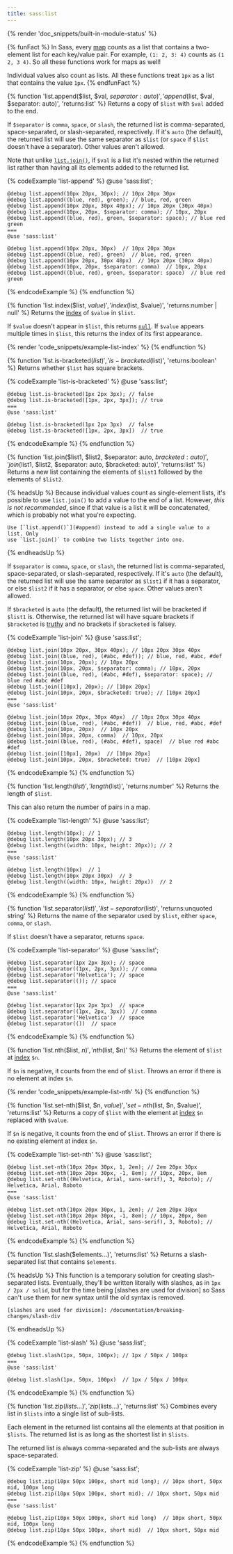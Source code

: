 ```yaml
---
title: sass:list
---
```


{% render 'doc_snippets/built-in-module-status' %}

{% funFact %}
  In Sass, every [map][] counts as a list that contains a two-element list for
  each key/value pair. For example, `(1: 2, 3: 4)` counts as `(1 2, 3 4)`. So
  all these functions work for maps as well!

  [map]: /documentation/values/maps

  Individual values also count as lists. All these functions treat `1px` as a
  list that contains the value `1px`.
{% endfunFact %}

{% function 'list.append($list, $val, $separator: auto)', 'append($list, $val, $separator: auto)',  'returns:list' %}
  Returns a copy of `$list` with `$val` added to the end.

  If `$separator` is `comma`, `space`, or `slash`, the returned list is
  comma-separated, space-separated, or slash-separated, respectively. If it's
  `auto` (the default), the returned list will use the same separator as `$list`
  (or `space` if `$list` doesn't have a separator). Other values aren't allowed.

  [separator]: /documentation/values/lists

  Note that unlike [`list.join()`](#join), if `$val` is a list it's nested
  within the returned list rather than having all its elements added to the
  returned list.

  {% codeExample 'list-append' %}
    @use 'sass:list';

    @debug list.append(10px 20px, 30px); // 10px 20px 30px
    @debug list.append((blue, red), green); // blue, red, green
    @debug list.append(10px 20px, 30px 40px); // 10px 20px (30px 40px)
    @debug list.append(10px, 20px, $separator: comma); // 10px, 20px
    @debug list.append((blue, red), green, $separator: space); // blue red green
    ===
    @use 'sass:list'

    @debug list.append(10px 20px, 30px)  // 10px 20px 30px
    @debug list.append((blue, red), green)  // blue, red, green
    @debug list.append(10px 20px, 30px 40px)  // 10px 20px (30px 40px)
    @debug list.append(10px, 20px, $separator: comma)  // 10px, 20px
    @debug list.append((blue, red), green, $separator: space)  // blue red green
  {% endcodeExample %}
{% endfunction %}

{% function 'list.index($list, $value)', 'index($list, $value)', 'returns:number | null' %}
  Returns the [index][] of `$value` in `$list`.

  [index]: /documentation/values/lists#indexes

  If `$value` doesn't appear in `$list`, this returns [`null`][]. If `$value`
  appears multiple times in `$list`, this returns the index of its first
  appearance.

  [`null`]: /documentation/values/null

  {% render 'code_snippets/example-list-index' %}
{% endfunction %}

{% function 'list.is-bracketed($list)', 'is-bracketed($list)', 'returns:boolean' %}
  Returns whether `$list` has square brackets.

  {% codeExample 'list-is-bracketed' %}
    @use 'sass:list';

    @debug list.is-bracketed(1px 2px 3px); // false
    @debug list.is-bracketed([1px, 2px, 3px]); // true
    ===
    @use 'sass:list'

    @debug list.is-bracketed(1px 2px 3px)  // false
    @debug list.is-bracketed([1px, 2px, 3px])  // true
  {% endcodeExample %}
{% endfunction %}

{% function 'list.join($list1, $list2, $separator: auto, $bracketed: auto)', 'join($list1, $list2, $separator: auto, $bracketed: auto)', 'returns:list' %}
  Returns a new list containing the elements of `$list1` followed by the
  elements of `$list2`.

  {% headsUp %}
    Because individual values count as single-element lists, it's possible to
    use `list.join()` to add a value to the end of a list. However, *this is not
    recommended*, since if that value is a list it will be concatenated, which
    is probably not what you're expecting.

    Use [`list.append()`](#append) instead to add a single value to a list. Only
    use `list.join()` to combine two lists together into one.
  {% endheadsUp %}

  If `$separator` is `comma`, `space`, or `slash`, the returned list is
  comma-separated, space-separated, or slash-separated, respectively. If it's
  `auto` (the default), the returned list will use the same separator as
  `$list1` if it has a separator, or else `$list2` if it has a separator, or
  else `space`. Other values aren't allowed.

  If `$bracketed` is `auto` (the default), the returned list will be bracketed
  if `$list1` is. Otherwise, the returned list will have square brackets if
  `$bracketed` is [truthy] and no brackets if `$bracketed` is falsey.

  [truthy]: /documentation/values/booleans#truthiness-and-falsiness

  {% codeExample 'list-join' %}
    @use 'sass:list';

    @debug list.join(10px 20px, 30px 40px); // 10px 20px 30px 40px
    @debug list.join((blue, red), (#abc, #def)); // blue, red, #abc, #def
    @debug list.join(10px, 20px); // 10px 20px
    @debug list.join(10px, 20px, $separator: comma); // 10px, 20px
    @debug list.join((blue, red), (#abc, #def), $separator: space); // blue red #abc #def
    @debug list.join([10px], 20px); // [10px 20px]
    @debug list.join(10px, 20px, $bracketed: true); // [10px 20px]
    ===
    @use 'sass:list'

    @debug list.join(10px 20px, 30px 40px)  // 10px 20px 30px 40px
    @debug list.join((blue, red), (#abc, #def))  // blue, red, #abc, #def
    @debug list.join(10px, 20px)  // 10px 20px
    @debug list.join(10px, 20px, comma)  // 10px, 20px
    @debug list.join((blue, red), (#abc, #def), space)  // blue red #abc #def
    @debug list.join([10px], 20px)  // [10px 20px]
    @debug list.join(10px, 20px, $bracketed: true)  // [10px 20px]
  {% endcodeExample %}
{% endfunction %}

{% function 'list.length($list)', 'length($list)', 'returns:number' %}
  Returns the length of `$list`.

  This can also return the number of pairs in a map.

  {% codeExample 'list-length' %}
    @use 'sass:list';

    @debug list.length(10px); // 1
    @debug list.length(10px 20px 30px); // 3
    @debug list.length((width: 10px, height: 20px)); // 2
    ===
    @use 'sass:list'

    @debug list.length(10px)  // 1
    @debug list.length(10px 20px 30px)  // 3
    @debug list.length((width: 10px, height: 20px))  // 2
  {% endcodeExample %}
{% endfunction %}

{% function 'list.separator($list)', 'list-separator($list)', 'returns:unquoted string' %}
  Returns the name of the separator used by `$list`, either `space`, `comma`, or
  `slash`.

  If `$list` doesn't have a separator, returns `space`.

  {% codeExample 'list-separator' %}
    @use 'sass:list';

    @debug list.separator(1px 2px 3px); // space
    @debug list.separator((1px, 2px, 3px)); // comma
    @debug list.separator('Helvetica'); // space
    @debug list.separator(()); // space
    ===
    @use 'sass:list'

    @debug list.separator(1px 2px 3px)  // space
    @debug list.separator((1px, 2px, 3px))  // comma
    @debug list.separator('Helvetica')  // space
    @debug list.separator(())  // space
  {% endcodeExample %}
{% endfunction %}

{% function 'list.nth($list, $n)', 'nth($list, $n)' %}
  Returns the element of `$list` at [index][] `$n`.

  [index]: /documentation/values/lists#indexes

  If `$n` is negative, it counts from the end of `$list`. Throws an error if
  there is no element at index `$n`.

  {% render 'code_snippets/example-list-nth' %}
{% endfunction %}

{% function 'list.set-nth($list, $n, $value)', 'set-nth($list, $n, $value)', 'returns:list' %}
  Returns a copy of `$list` with the element at [index][] `$n` replaced with
  `$value`.

  [index]: /documentation/values/lists#indexes

  If `$n` is negative, it counts from the end of `$list`. Throws an error if
  there is no existing element at index `$n`.

  {% codeExample 'list-set-nth' %}
    @use 'sass:list';

    @debug list.set-nth(10px 20px 30px, 1, 2em); // 2em 20px 30px
    @debug list.set-nth(10px 20px 30px, -1, 8em); // 10px, 20px, 8em
    @debug list.set-nth((Helvetica, Arial, sans-serif), 3, Roboto); // Helvetica, Arial, Roboto
    ===
    @use 'sass:list'

    @debug list.set-nth(10px 20px 30px, 1, 2em); // 2em 20px 30px
    @debug list.set-nth(10px 20px 30px, -1, 8em); // 10px, 20px, 8em
    @debug list.set-nth((Helvetica, Arial, sans-serif), 3, Roboto); // Helvetica, Arial, Roboto
  {% endcodeExample %}
{% endfunction %}

{% function 'list.slash($elements...)', 'returns:list' %}
  Returns a slash-separated list that contains `$elements`.

  {% headsUp %}
    This function is a temporary solution for creating slash-separated lists.
    Eventually, they'll be written literally with slashes, as in
    `1px / 2px / solid`, but for the time being [slashes are used for division]
    so Sass can't use them for new syntax until the old syntax is removed.

    [slashes are used for division]: /documentation/breaking-changes/slash-div
  {% endheadsUp %}

  {% codeExample 'list-slash' %}
    @use 'sass:list';

    @debug list.slash(1px, 50px, 100px); // 1px / 50px / 100px
    ===
    @use 'sass:list'

    @debug list.slash(1px, 50px, 100px)  // 1px / 50px / 100px
  {% endcodeExample %}
{% endfunction %}

{% function 'list.zip($lists...)', 'zip($lists...)', 'returns:list' %}
  Combines every list in `$lists` into a single list of sub-lists.

  Each element in the returned list contains all the elements at that position
  in `$lists`. The returned list is as long as the shortest list in `$lists`.

  The returned list is always comma-separated and the sub-lists are always
  space-separated.

  {% codeExample 'list-zip' %}
    @use 'sass:list';

    @debug list.zip(10px 50px 100px, short mid long); // 10px short, 50px mid, 100px long
    @debug list.zip(10px 50px 100px, short mid); // 10px short, 50px mid
    ===
    @use 'sass:list'

    @debug list.zip(10px 50px 100px, short mid long)  // 10px short, 50px mid, 100px long
    @debug list.zip(10px 50px 100px, short mid)  // 10px short, 50px mid
  {% endcodeExample %}
{% endfunction %}
